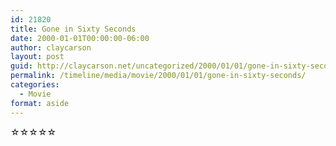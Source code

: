 ```yaml
---
id: 21820
title: Gone in Sixty Seconds
date: 2000-01-01T00:00:00-06:00
author: claycarson
layout: post
guid: http://claycarson.net/uncategorized/2000/01/01/gone-in-sixty-seconds/
permalink: /timeline/media/movie/2000/01/01/gone-in-sixty-seconds/
categories:
  - Movie
format: aside
---
```

<div class="media-details"></div>

<div class="media-creator"></div>

<div class="media-rating">☆☆☆☆☆</div>
